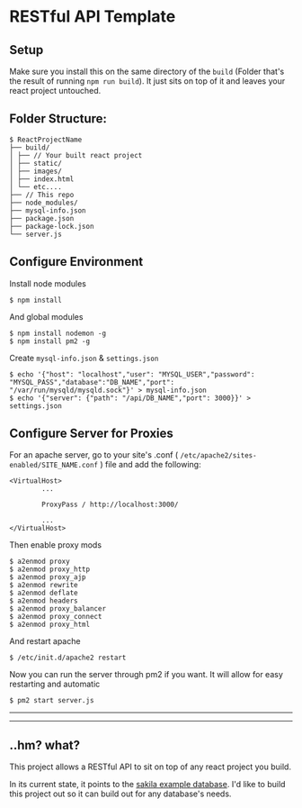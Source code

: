 <!-- Just desperately trying to get APIs to work.

This actually works (!!!), but you need to configure apache a bit.

https://www.digitalocean.com/community/tutorials/how-to-use-apache-http-server-as-reverse-proxy-using-mod_proxy-extension

In `/etc/apache2/sites-enabled/CONF-FILE.conf`, add in `ProxyPass / http://localhost:3000/`

Then enable proxy mods with `a2enmod`. Enable these mods: `proxy proxy_ajp proxy_http rewrite deflate headers proxy_balancer proxy_connect proxy_html`

I'm also using pm2 on the server to manage the node script. As git user: `pm2 start SCRIPT_NAME`
---

I think this is going to be designed on top of any built react app. Just need to change how to start the app up.
-->

# RESTful API Template

## Setup

Make sure you install this on the same directory of the `build` (Folder that's the result of running `npm run build`). It just sits on top of it and leaves your react project untouched.

## Folder Structure:

    $ ReactProjectName
    ├── build/
    │ ├── // Your built react project
    │ ├── static/
    │ ├── images/
    │ ├── index.html
    │ └── etc....
    ├── // This repo
    ├── node_modules/
    ├── mysql-info.json
    ├── package.json
    ├── package-lock.json
    └── server.js

## Configure Environment

Install node modules

    $ npm install

And global modules

    $ npm install nodemon -g
    $ npm install pm2 -g

Create `mysql-info.json` & `settings.json`

    $ echo '{"host": "localhost","user": "MYSQL_USER","password": "MYSQL_PASS","database":"DB_NAME","port": "/var/run/mysqld/mysqld.sock"}' > mysql-info.json
    $ echo '{"server": {"path": "/api/DB_NAME","port": 3000}}' > settings.json

## Configure Server for Proxies

For an apache server, go to your site's .conf ( `/etc/apache2/sites-enabled/SITE_NAME.conf` ) file and add the following:

    <VirtualHost>
            ...

            ProxyPass / http://localhost:3000/

            ...
    </VirtualHost>

Then enable proxy mods

    $ a2enmod proxy
    $ a2enmod proxy_http
    $ a2enmod proxy_ajp
    $ a2enmod rewrite
    $ a2enmod deflate
    $ a2enmod headers
    $ a2enmod proxy_balancer
    $ a2enmod proxy_connect
    $ a2enmod proxy_html

And restart apache

    $ /etc/init.d/apache2 restart

Now you can run the server through pm2 if you want. It will allow for easy restarting and automatic

    $ pm2 start server.js

---

---

## ..hm? what?

This project allows a RESTful API to sit on top of any react project you build.

In its current state, it points to the [sakila example database](https://dev.mysql.com/doc/sakila/en/). I'd like to build this project out so it can build out for any database's needs.
